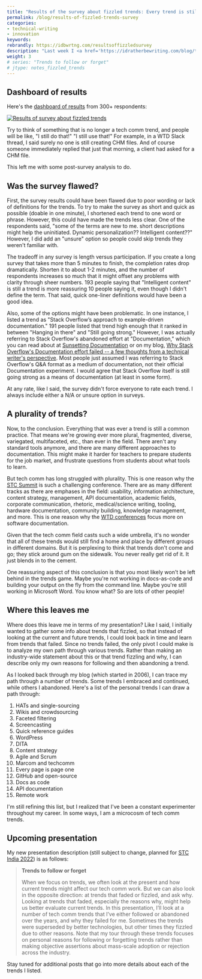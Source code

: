 ```yaml
---
title: "Results of the survey about fizzled trends: Every trend is still with us"
permalink: /blog/results-of-fizzled-trends-survey
categories:
- technical-writing
- innovation
keywords:
rebrandly: https://idbwrtng.com/resultsoffizzledsurvey
description: "Last week I <a href='https://idratherbewriting.com/blog/trends-that-faded-survey'>posted a short survey</a> trying to identify trends that faded or fizzled. 263 people took the survey. As I was creating the survey, I thought there would be some clear trends that failed. To my surprise, I learned that anything that once surfaced as a documentation trend is still \"hanging in there\" as a common practice in the field. About the only thing you can say is that tech comm has become more fragmented, plural, diverse, and multifaceted than ever. There are superseded technologies, but apparently no non-trends."
weight: 3
# series: "Trends to follow or forget"
# jtype: notes_fizzled_trends
---
```


## Dashboard of results

Here's the [dashboard of results](https://www.questionpro.com/t/7BnU7DZq7kM) from 300+ respondents:

<a href="https://www.questionpro.com/t/7BnU7DZq7kM"><img style="max-width:800px" src="https://s3.us-west-1.wasabisys.com/idbwmedia.com/images/dashboardofresultstrendsfizzled.png" alt="Results of survey about fizzled trends" /></a>

Try to think of something that is no longer a tech comm trend, and people will be like, "I still do that!" "I still use that!" For example, in a WTD Slack thread, I said surely no one is still creating CHM files. And of course someone immediately replied that just that morning, a client had asked for a CHM file.

This left me with some post-survey analysis to do.

## Was the survey flawed?

First, the survey results could have been flawed due to poor wording or lack of definitions for the trends. To try to make the survey as short and quick as possible (doable in one minute), I shortened each trend to one word or phrase. However, this could have made the trends less clear. One of the respondents said, "some of the terms are new to me. short descriptions might help the uninitiated. Dynamic personalization?? Intelligent content??" However, I did add an "unsure" option so people could skip trends they weren't familiar with.

The tradeoff in any survey is length versus participation. If you create a long survey that takes more than 5 minutes to finish, the completion rates drop dramatically. Shorten it to about 1-2 minutes, and the number of respondents increases so much that it might offset any problems with clarity through sheer numbers. 193 people saying that "Intelligent content" is still a trend is more reassuring 10 people saying it, even though I didn't define the term. That said, quick one-liner definitions would have been a good idea.

Also, some of the options might have been problematic. In one instance, I listed a trend as "Stack Overflow’s approach to example-driven documentation." 191 people listed that trend high enough that it ranked in between "Hanging in there" and "Still going strong." However, I was actually referring to Stack Overflow's abandoned effort at "Documentation," which you can read about at [Sunsetting Documentation](https://meta.stackoverflow.com/questions/354217/sunsetting-documentation) or on my blog, [Why Stack Overflow's Documentation effort failed -- a few thoughts from a technical writer's perspective](/2017/08/05/why-stack-overflow-documentation-effort-failed/). Most people just assumed I was referring to Stack Overflow's Q&A format as a medium of documentation, not their official Documentation experiment. I would agree that Stack Overflow itself is still going strong as a means of documentation (at least in some form).

At any rate, like I said, the survey didn't force everyone to rate each trend. I always include either a N/A or unsure option in surveys.

## A plurality of trends?

Now, to the conclusion. Everything that was ever a trend is still a common practice. That means we're growing ever more plural, fragmented, diverse, variegated, multifaceted, etc., than ever in the field. There aren't any standard tools anymore, and there are many different approaches to documentation. This might make it harder for teachers to prepare students for the job market, and frustrate questions from students about what tools to learn.

But tech comm has long struggled with plurality. This is one reason why the [STC Summit](https://summit.stc.org/) is such a challenging conference. There are as many different tracks as there are emphases in the field: usability, information architecture, content strategy, management, API documentation, academic fields, corporate communication, rhetoric, medical/science writing, tooling, hardware documentation, community building, knowledge management, and more. This is one reason why the [WTD conferences](https://www.writethedocs.org/conf/index.html) focus more on software documentation.

Given that the tech comm field casts such a wide umbrella, it's no wonder that all of these trends would still find a home and place by different groups in different domains. But it is perplexing to think that trends don't come and go; they stick around gum on the sidewalk. You never really get rid of it. It just blends in to the cement.

One reassuring aspect of this conclusion is that you most likely won't be left behind in the trends game. Maybe you're not working in docs-as-code and building your output on the fly from the command line. Maybe you're still working in Microsoft Word. You know what? So are lots of other people!

## Where this leaves me

Where does this leave me in terms of my presentation? Like I said, I initially wanted to gather some info about trends that fizzled, so that instead of looking at the current and future trends, I could look back in time and learn from trends that failed. Since no trends failed, the only pivot I could make is to analyze my own path through various trends. Rather than making an industry-wide statement about this or that trend fizzling and why, I can describe only my own reasons for following and then abandoning a trend.

As I looked back through my blog (which started in 2006), I can trace my path through a number of trends. Some trends I embraced and continued, while others I abandoned. Here's a list of the personal trends I can draw a path through:

1.  HATs and single-sourcing
2.  Wikis and crowdsourcing
3.  Faceted filtering
4.  Screencasting
5.  Quick reference guides
6.  WordPress
7.  DITA
8.  Content strategy
9.  Agile and Scrum
10. Marcom and techcomm
11. Every page is page one
12. GitHub and open-source
13. Docs as code
14. API documentation
15. Remote work

I'm still refining this list, but I realized that I've been a constant experimenter throughout my career. In some ways, I am a microcosm of tech comm trends.

## Upcoming presentation

My new presentation description (still subject to change, planned for [STC India 2022](https://stc-india.org/conferences/2022/tom-johnson-keynote/)) is as follows:

> **Trends to follow or forget**
>
> When we focus on trends, we often look at the present and how current trends might affect our tech comm work. But we can also look in the opposite direction: at trends that faded or fizzled, and ask why. Looking at trends that faded, especially the reasons why, might help us better evaluate current trends. In this presentation, I’ll look at a number of tech comm trends that I’ve either followed or abandoned over the years, and why they failed for me. Sometimes the trends were superseded by better technologies, but other times they fizzled due to other reasons. Note that my tour through these trends focuses on personal reasons for following or forgetting trends rather than making objective assertions about mass-scale adoption or rejection across the industry.

Stay tuned for additional posts that go into more details about each of the trends I listed.
